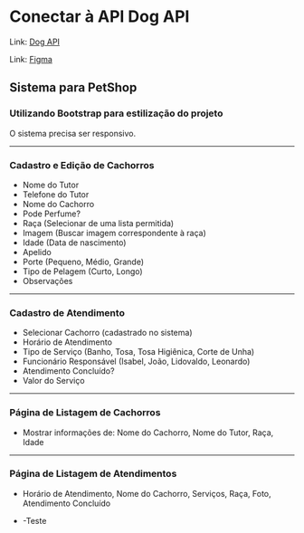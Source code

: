 # Conectar à API Dog API
Link: [Dog API](https://dog.ceo/dog-api/breeds-list)

Link: [Figma](https://www.figma.com/design/dIzkcULQpdr2JMgIXSXeYl/Untitled?node-id=0-1&t=QNrZY47VeMiFgK8y-1)

## Sistema para PetShop

### Utilizando Bootstrap para estilização do projeto
O sistema precisa ser responsivo.

---

### Cadastro e Edição de Cachorros

- Nome do Tutor
- Telefone do Tutor
- Nome do Cachorro
- Pode Perfume?
- Raça (Selecionar de uma lista permitida)
- Imagem (Buscar imagem correspondente à raça)
- Idade (Data de nascimento)
- Apelido
- Porte (Pequeno, Médio, Grande)
- Tipo de Pelagem (Curto, Longo)
- Observações

---

### Cadastro de Atendimento

- Selecionar Cachorro (cadastrado no sistema)
- Horário de Atendimento
- Tipo de Serviço (Banho, Tosa, Tosa Higiênica, Corte de Unha)
- Funcionário Responsável (Isabel, João, Lidovaldo, Leonardo)
- Atendimento Concluído?
- Valor do Serviço

---

### Página de Listagem de Cachorros

- Mostrar informações de: Nome do Cachorro, Nome do Tutor, Raça, Idade


---

### Página de Listagem de Atendimentos

- Horário de Atendimento, Nome do Cachorro, Serviços, Raça, Foto, Atendimento Concluído

- -Teste
